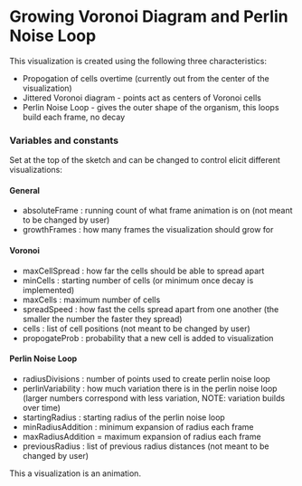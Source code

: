 # Growing Voronoi Diagram and Perlin Noise Loop
This visualization is created using the following three characteristics:
  * Propogation of cells overtime (currently out from the center of the visualization)
  * Jittered Voronoi diagram - points act as centers of Voronoi cells
  * Perlin Noise Loop - gives the outer shape of the organism, this loops build each frame, no decay

### Variables and constants
Set at the top of the sketch and can be changed to control elicit different visualizations:

  #### General
  * absoluteFrame : running count of what frame animation is on (not meant to be changed by user)
  * growthFrames : how many frames the visualization should grow for

  #### Voronoi
  * maxCellSpread : how far the cells should be able to spread apart
  * minCells : starting number of cells (or minimum once decay is implemented)
  * maxCells : maximum number of cells
  * spreadSpeed : how fast the cells spread apart from one another (the smaller the number the faster they spread)
  * cells : list of cell positions (not meant to be changed by user)
  * propogateProb : probability that a new cell is added to visualization

  #### Perlin Noise Loop
  * radiusDivisions : number of points used to create perlin noise loop
  * perlinVariability : how much variation there is in the perlin noise loop (larger numbers correspond with less variation, NOTE: variation builds over time)
  * startingRadius : starting radius of the perlin noise loop
  * minRadiusAddition : minimum expansion of radius each frame
  * maxRadiusAddition = maximum expansion of radius each frame
  * previousRadius : list of previous radius distances (not meant to be changed by user)


This a visualization is an animation.

